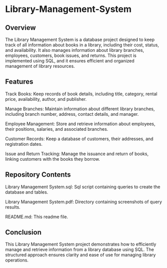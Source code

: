 # Library-Management-System

## Overview
The Library Management System is a database project designed to keep track of all information about books in a library, including their cost, status, and availability. It also manages information about library branches, employees, customers, book issues, and returns. This project is implemented using SQL, and it ensures efficient and organized management of library resources.

## Features
Track Books: Keep records of book details, including title, category, rental price, availability, author, and publisher.

Manage Branches: Maintain information about different library branches, including branch number, address, contact details, and manager.

Employee Management: Store and retrieve information about employees, their positions, salaries, and associated branches.

Customer Records: Keep a database of customers, their addresses, and registration dates.

Issue and Return Tracking: Manage the issuance and return of books, linking customers with the books they borrow.

## Repository Contents

Library Management System.sql: Sql script containing queries to create the database and tables.

Library Management System.pdf: Directory containing screenshots of query results.

README.md: This readme file.

## Conclusion
This Library Management System project demonstrates how to efficiently manage and retrieve information from a library database using SQL. The structured approach ensures clarity and ease of use for managing library operations.

